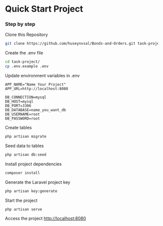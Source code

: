 # Quick Start Project

### Step by step
Clone this Repository
```sh
git clone https://github.com/huseynvsal/Bonds-and-Orders.git task-project
```

Create the .env file
```sh
cd task-project/
cp .env.example .env
```


Update environment variables in .env
```dosini
APP_NAME="Name Your Project"
APP_URL=http://localhost:8080

DB_CONNECTION=mysql
DB_HOST=mysql
DB_PORT=3306
DB_DATABASE=name_you_want_db
DB_USERNAME=root
DB_PASSWORD=root
```


Create tables
```sh
php artisan migrate
```


Seed data to tables
```sh
php artisan db:seed
```


Install project dependencies
```sh
composer install
```


Generate the Laravel project key
```sh
php artisan key:generate
```

Start the project
```sh
php artisan serve
```

Access the project
[http://localhost:8080](http://localhost:8080)
